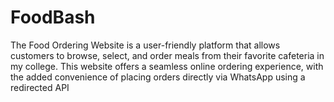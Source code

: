 # FoodBash
 The Food Ordering Website is a user-friendly platform that allows customers to browse, select, and order meals from their favorite cafeteria in my college. This website offers a seamless online ordering  experience, with the added convenience of placing orders directly via WhatsApp using a redirected API
